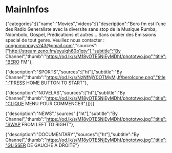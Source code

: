 # MainInfos
{"categories":[{"name":"Movies","videos":[{"description":"Bero fm est l'une des Radio Generaliste avec la diversite sans stop de la Musique Rumba, Ndombolo, Gospel, Prédications et autres... Sans oublier des Emissions special de tout genre. Veuillez nous contacter : congomonpays243@gmail.com","sources":["http://stream.zeno.fm/eyuiqh60p1qtv"],"subtitle":"By Channel","thumb":"https://od.lk/s/M18yOTE5NjEyMDhf/phototwo.jpg","title":"BERO FM"},

{"description":"SPORTS","sources":["ht"],"subtitle":"By Channel","thumb":"https://od.lk/s/NzNfNjY0OTMyMjJf/beroIcone.png","title":"PRESS HOME BUTTON TO START"},

{"description":"NOVELAS","sources":["ht"],"subtitle":"By Channel","thumb":"https://od.lk/s/M18yOTE5NjEyMDhf/phototwo.jpg","title":"CLIQUE MENU POUR COMMENCER"}]}]}

{"description":"NEWS","sources":["ht"],"subtitle":"By Channel","thumb":"https://od.lk/s/M18yOTE5NjEyMDhf/phototwo.jpg","title":"SWAP FROM LEFT TO RIGHT"},

{"description":"DOCUMENTARY","sources":["ht"],"subtitle":"By Channel","thumb":"https://od.lk/s/M18yOTE5NjEyMDhf/phototwo.jpg","title":"GLISSER DE GAUCHE A DROITE"}
